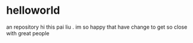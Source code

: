 # helloworld
an repository
hi this pai liu .
im so happy that have change to get so close with great people 
